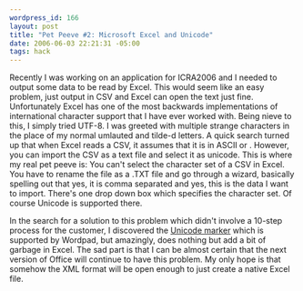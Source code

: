 ```yaml
--- 
wordpress_id: 166
layout: post
title: "Pet Peeve #2: Microsoft Excel and Unicode"
date: 2006-06-03 22:21:31 -05:00
tags: hack
---
```

Recently I was working on an application for ICRA2006 and I needed to output some data to be read by Excel.  This would seem like an easy problem, just output in CSV and Excel can open the text just fine.  Unfortunately Excel has one of the most backwards implementations of international character support that I have ever worked with.  Being nieve to this, I simply tried UTF-8.  I was greeted with multiple strange characters in the place of my normal umlauted and tilde-d letters.  A quick search turned up that when Excel reads a CSV, it assumes that it is in ASCII or .  However, you can import the CSV as a text file and select it as unicode.  This is where my real pet peeve is:  You can't select the character set of a CSV in Excel.  You have to rename the file as a .TXT file and go through a wizard, basically spelling out that yes, it is comma separated and yes, this is the data I want to import.  There's one drop down box which specifies the character set.  Of course Unicode is supported there.

In the search for a solution to this problem which didn't involve a 10-step process for the customer, I discovered the <a title="KDE Architecture - Unicode Howto" href="http://developer.kde.org/documentation/library/kdeqt/kde3arch/KDE-Unicode-Howto.html">Unicode marker</a> which is supported by Wordpad, but amazingly, does nothing but add a bit of garbage in Excel.  The sad part is that I can be almost certain that the next version of Office will continue to have this problem.  My only hope is that somehow the XML format will be open enough to just create a native Excel file.
